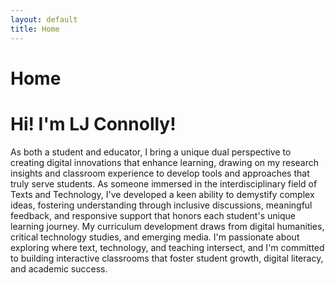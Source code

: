 ```yaml
---
layout: default
title: Home
---
```


# Home

<div class="home-hero">
  <h1 class="hero">Hi! I'm LJ Connolly!</h1>

  <p class="lead">As both a student and educator, I bring a unique dual perspective to creating digital innovations that enhance learning, drawing on my research insights and classroom experience to develop tools and approaches that truly serve students. As someone immersed in the interdisciplinary field of Texts and Technology, I've developed a keen ability to demystify complex ideas, fostering understanding through inclusive discussions, meaningful feedback, and responsive support that honors each student's unique learning journey. My curriculum development draws from digital humanities, critical technology studies, and emerging media. I'm passionate about exploring where text, technology, and teaching intersect, and I'm committed to building interactive classrooms that foster student growth, digital literacy, and academic success.</p>
</div>